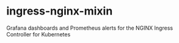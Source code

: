 # ingress-nginx-mixin
Grafana dashboards and Prometheus alerts for the NGINX Ingress Controller for Kubernetes
